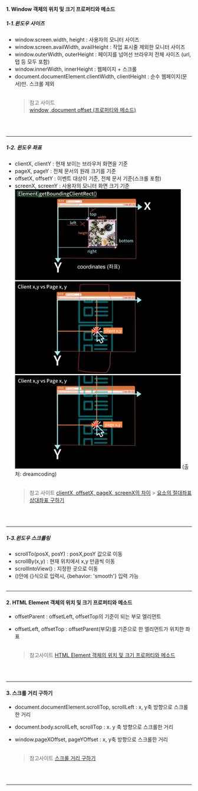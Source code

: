 #### 1. Window 객체의 위치 및 크기 프로퍼티와 메소드

##### 1-1.윈도우 사이즈

- window.screen.width, height : 사용자의 모니터 사이즈
- window.screen.availWidth, availHeight : 작업 표시줄 제외한 모니터 사이즈
- window.outerWidth, outerHeight : 페이지를 넘어선 브라우저 전체 사이즈 (url, 탭 등 모두 포함)
- window.innerWidth, innerHeight : 웹페이지 + 스크롤
- document.documentElement.clientWidth, clientHeight : 순수 웹페이지(문서)만. 스크롤 제외
  <br />
  <br />
  > 참고 사이트  
  > [window ,document offset (프로퍼티와 메소드)](https://webclub.tistory.com/105?category=542066)

<br />
<br />

---

##### 1-2. 윈도우 좌표

- clientX, clientY : 현재 보이는 브라우저 화면을 기준
- pageX, pageY : 전체 문서의 원래 크기를 기준
- offsetX, offsetY : 이벤트 대상이 기준, 전체 문서 기준(스크롤 포함)
- screenX, screenY : 사용자의 모니터 화면 크기 기준
  <br />
  <img src="../img/coor-01.png" width="450">
  <img src="../img/coor-02.png" width="450">
  <img src="../img/coor-03.png" width="450">
  (출처: dreamcoding)
  <br />
  <br />
  > 참고 사이트
  > [clientX, offsetX, pageX, screenX의 차이](http://megaton111.cafe24.com/2016/11/29/clientx-offsetx-pagex-screenx%EC%9D%98-%EC%B0%A8%EC%9D%B4%EC%A0%90/) > [요소의 절대좌표 상대좌표 구하기](https://mommoo.tistory.com/85)

<br />
<br />

---

##### 1-3.윈도우 스크롤링

- scrollTo(posX, posY) : posX,posY 값으로 이동
- scrollBy(x,y) : 현재 위치에서 x,y 만큼씩 이동
- scrollIntoView() : 지정한 곳으로 이동
- ()안에 {}식으로 입력시, {behavior: 'smooth'} 입력 가능
  <br />
  <br />

---

#### 2. HTML Element 객체의 위치 및 크기 프로퍼티와 메소드

- offsetParent : offsetLeft, offsetTop의 기준이 되는 부모 엘리먼트
- offsetLeft, offsetTop : offsetParent(부모)를 기준으로 한 엘리먼트가 위치한 좌표
  <br/>
  <br/>

  > 참고사이트
  > [HTML Element 객체의 위치 및 크기 프로퍼티와 메소드](https://webclub.tistory.com/104?category=542066)

  <br />
  <br />

---

#### 3. 스크롤 거리 구하기

- document.documentElement.scrollTop, scrollLeft : x, y축 방향으로 스크롤한 거리
- document.body.scrollLeft, scrollTop : x. y 축 방향으로 스크롤한 거리
- window.pageXOffset, pageYOffset : x, y축 방향으로 스크롤한 거리
  <br/>
  <br/>

  > 참고사이트
  > [스크롤 거리 구하기](https://ju-note.tistory.com/14?category=778811)

  <br />
  <br />

---

